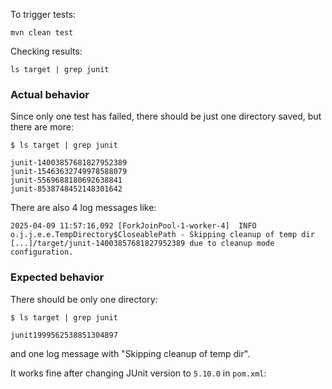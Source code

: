 To trigger tests:

```shell
mvn clean test
```

Checking results:

```shell
ls target | grep junit
```

### Actual behavior

Since only one test has failed, there should be just one directory saved, but there are more:

```
$ ls target | grep junit

junit-14003857681827952389
junit-15463632749978588079
junit-5569688180692638841
junit-8538748452148301642
```

There are also 4 log messages like:

```
2025-04-09 11:57:16,092 [ForkJoinPool-1-worker-4]  INFO o.j.j.e.e.TempDirectory$CloseablePath - Skipping cleanup of temp dir [...]/target/junit-14003857681827952389 due to cleanup mode configuration.
```

### Expected behavior

There should be only one directory:

```
$ ls target | grep junit

junit1999562538851304897
```

and one log message with "Skipping cleanup of temp dir".

It works fine after changing JUnit version to `5.10.0` in `pom.xml`:
